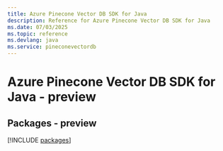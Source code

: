 ```yaml
---
title: Azure Pinecone Vector DB SDK for Java
description: Reference for Azure Pinecone Vector DB SDK for Java
ms.date: 07/03/2025
ms.topic: reference
ms.devlang: java
ms.service: pineconevectordb
---
```

# Azure Pinecone Vector DB SDK for Java - preview
## Packages - preview
[!INCLUDE [packages](pinecone-vector-db-index.md)]